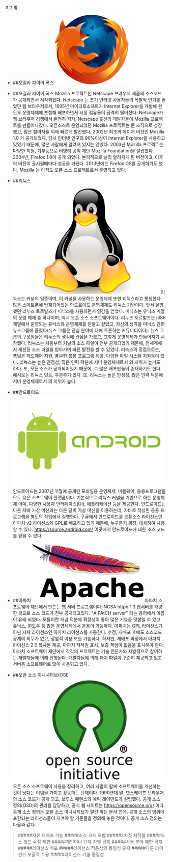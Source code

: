 #그 밖 
 * ##모질라 파이어 폭스
 ![](/assets/firefox.png)
 * ##모질라 파이어 폭스
  Mozilla 프로젝트는 Netscape 브라우저 제품의 소스코드가 공개되면서 시작되었다. Netscape 는 초기 인터넷 사용자들의 폭발적 인기를 얻었던 웹 브라우저로서, 1995년 마이크로소프트가 Internet Explorer을 개발해 윈도우 운영체제에 포함해 배포하면서 시장 점유율이 급격히 떨어졌다. Netscape가 웹 브라우저 경쟁에서 완전히 지자, Netscape 출신의 개발자들이 Mozilla 프로젝트를 만들어나갔다. 오픈소스로 운영되었던 Mozilla 프로젝트는 큰 조직으로 성장했고, 많은 참여자들 덕에 빠르게 발전했다. 2002년 최초의 메이져 버전인 Mozilla 1.0 가 공개되었다. 당시 인터넷 인구의 90%이상이 Internet Explorer을 사용하고 있었기 때문에, 많은 사람에게 알려져 있지는 않았다. 2003년 Mozilla 프로젝트는 다양한 지원, 기부등으로 비영리 공익 재단 Mozilla Foundation을 설립했다. 2004년, Firefox 1.0이 공개 되었다. 본격적으로 널리 알려지게 된 버전이고, 이후의 버전이 출시될때마다 성공을 거뒀다. 2013년에는 Firefox OS를 공개하기도 했다. Mozilla 는 아직도 오픈 소스 프로젝트로서 운영되고 있다. 

 * ##리눅스
 ![](/assets/linux.png)
  리눅스는 커널의 일종이며, 이 커널을 사용하는 운영체제 또한 리눅스라고 통칭한다. 많은 스마트폰에 탑재되어있는 안드로이드 운영체제도 리눅스 기반이다. 앞서 설명했던 리누즈 토르발즈가 미닉스를 사용하면서 영감을 얻었다. 미닉스는 유닉스 계열의 운영 체제 중 하나이며, 역시 오픈 소스 소프트웨어이다. 리누즈 토르발즈는 i386 계열에서 운영되는 유닉스와 운영체제를 만들고 싶었고, 자신의 생각을 미닉스 관련 뉴스그룹에 올렸다(뉴스 그룹은 관심 분야에 대해 토론하는 커뮤니티이다). 뉴스 그룹의  구성원들은 리누스의 생각에 관심을 가졌고, 그렇게 운영체제가 만들어지기 시작했다. 리눅스는 처음부터 커널의 소스 파일이 전부 공개되었기 때문에, 전세계에서 개선된 소스 파일을 받아가며 빠른 발전을 할 수 있었다. 리눅스의 장점으로는, 폭넓은 하드웨어 지원, 풍부한 응용 프로그램 제공, 다양한 파일 시스템 지원등이 있다. 리눅스는 높은 안정성, 많은 인력 덕분에 서버 운영체제로서 의 지위가 높기도 하다. 또, 모든 소스가 공개되어있기 때문에, 수 많은 배포판들이 존재하기도 한다. 예시로는 리눅스 민트, 우분투가 있다. 또, 리눅스는 높은 안정성, 많은 인력 덕분에 서버 운영체제로서 의 지위가 높다. 

 * ##안드로이드
 ![](/assets/android.png)
  안드로이드는 2007년 11월에 공개된 모바일용 운영체제, 미들웨어, 응용프로그램을 모두 묶은 소프트웨어 플랫폼이다. 기본적으로 리눅스 커널을 기반으로 하는 운영체제 이며, 다양한 사용자 인터페이스(UI), 애플리케이션 등을 제공한다. 안드로이드는 다른 자바 가상 머신과는 다른 달빅 가상 머신을 이용하는데, 자바로 작성된 응용 프로그램을 별도의 작업에서 실행한다. 구글에서 안드로이드를 오픈소스 라이선스인 아파치 v2 라이선스와 GPL로 배포하고 있기 때문에, 누구든지 확장, 대체하여 사용할 수 있다. https://source.android.com/ 이곳에서 안드로이드에 대한 소스 코드를 얻을 수 있다. 

 * ##아파치
 ![](/assets/apache.png)
  아파치 소프트웨어 재단에서 만드는 웹 서버 프로그램이다. NCSA httpd 1.3 웹서버를 개량한 것으로 소스 코드가 전부 공개되고있다. "A PAtCH server" 라는 용어에서 이름이 유래 되었다. 모듈이란 개념 덕분에 확장성이 좋아 많은 기능을 덧붙일 수 있고 유닉스, 윈도우 등 많은 운영체제에서 운용이 가능하다. 아파치는 GPL 라이선스가 아닌 자체 라이선스인 아파치 라이선스를 사용한다. 수정, 재배포 후에도 소스코드 공개의 의무가 없고, 상업적 이용 또한 가능하다. 하지만, 재배포 과정에서 아파치 라이선스 2.0 복사본 제공, 아파치 저작권 표시, 보증 책임이 없음을 표시해야 한다. 아파치 소프트웨어 재단에서 각각의 프로젝트는 기술 전문가와 자발적으로 참여하는 개발자들에 의해 진행된다. 개발자들에 의해 패치 파일이 꾸준히 제공되고 있고 서버용 소프트웨어로 많이 사용되고 있다. 

 * ##오픈 소스 이니셔티브(OSI)
 ![](/assets/osi.png)
  오픈 소스 소프트웨어 사용을 장려하고, 여러 사람이 함께 소프트웨어를 개선하는 것이 낫다는 이념을 가지고 활동하는 단체이다. 1990년대 말, 넷스케이프 브라우저의 소스 코드가 공개 되고, 브루스 페렌스와 에릭 레이먼드가 설립했다. 공개 소스 정의(OSD)의 관리를 담당하고, 공식 웹 사이트는 https://opensource.org/ 이다. 공개 소스 정의는 오픈 소스 이니셔티브가 발간 하는 문서 인데, 공개 소스의 범위에 포함되는 라이선스들이 지켜야 할 기준들을 정의해 놓은 것이다. 공개 소스 정의는 다음과 같다.
  >#####자유 재배포 가능 
  >#####소스 코드 포함
  >#####2차적 저작물
  >#####소스 코드 수정 제한
  >#####개인이나 단체 차별 금지
  >#####사용 분야 제한 금지
  >#####라이선스 배포
  >#####라이선스 적용상의 동일성 유지
  >#####다른 라이선스 포괄적 수용
  >#####라이선스 기술 중립성
